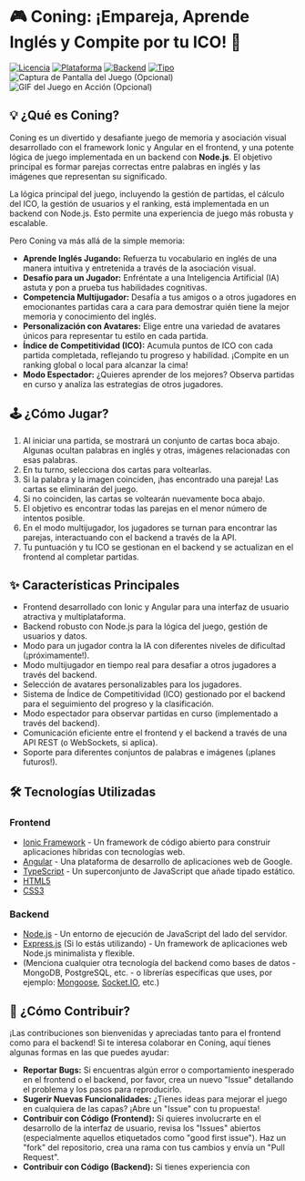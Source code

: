 # 🎮 Coning: ¡Empareja, Aprende Inglés y Compite por tu ICO! 🧠

[![Licencia](https://img.shields.io/badge/License-MIT-yellow.svg)](https://opensource.org/licenses/MIT)
[![Plataforma](https://img.shields.io/badge/Platform-Ionic%20%7C%20Angular-blue)](https://ionicframework.com/)
[![Backend](https://img.shields.io/badge/Backend-Node.js-green)](https://nodejs.org/en/)
[![Tipo](https://img.shields.io/badge/Type-Juego%20Educativo-green)](https://en.wikipedia.org/wiki/Educational_game)
![Captura de Pantalla del Juego (Opcional)](./screenshots/screenshot_principal.png)
![GIF del Juego en Acción (Opcional)](./screenshots/coning_demo.gif)

## 💡 ¿Qué es Coning?

Coning es un divertido y desafiante juego de memoria y asociación visual desarrollado con el framework Ionic y Angular en el frontend, 
y una potente lógica de juego implementada en un backend con **Node.js**. El objetivo principal es formar parejas correctas entre palabras en inglés 
y las imágenes que representan su significado.

La lógica principal del juego, incluyendo la gestión de partidas, el cálculo del ICO, la gestión de usuarios y el ranking, 
está implementada en un backend con Node.js. Esto permite una experiencia de juego más robusta y escalable.

Pero Coning va más allá de la simple memoria:

* **Aprende Inglés Jugando:** Refuerza tu vocabulario en inglés de una manera intuitiva y entretenida a través de la asociación visual.
* **Desafío para un Jugador:** Enfréntate a una Inteligencia Artificial (IA) astuta y pon a prueba tus habilidades cognitivas.
* **Competencia Multijugador:** Desafía a tus amigos o a otros jugadores en emocionantes partidas cara a cara para demostrar quién tiene la mejor memoria y conocimiento del inglés.
* **Personalización con Avatares:** Elige entre una variedad de avatares únicos para representar tu estilo en cada partida.
* **Índice de Competitividad (ICO):** Acumula puntos de ICO con cada partida completada, reflejando tu progreso y habilidad. ¡Compite en un ranking global o local para alcanzar la cima!
* **Modo Espectador:** ¿Quieres aprender de los mejores? Observa partidas en curso y analiza las estrategias de otros jugadores.

## 🕹️ ¿Cómo Jugar?

1.  Al iniciar una partida, se mostrará un conjunto de cartas boca abajo. Algunas ocultan palabras en inglés y otras, 
imágenes relacionadas con esas palabras.
2.  En tu turno, selecciona dos cartas para voltearlas.
3.  Si la palabra y la imagen coinciden, ¡has encontrado una pareja! Las cartas se eliminarán del juego.
4.  Si no coinciden, las cartas se voltearán nuevamente boca abajo.
5.  El objetivo es encontrar todas las parejas en el menor número de intentos posible.
6.  En el modo multijugador, los jugadores se turnan para encontrar las parejas, interactuando con el backend a través de la API.
7.  Tu puntuación y tu ICO se gestionan en el backend y se actualizan en el frontend al completar partidas.

## ✨ Características Principales

* Frontend desarrollado con Ionic y Angular para una interfaz de usuario atractiva y multiplataforma.
* Backend robusto con Node.js para la lógica del juego, gestión de usuarios y datos.
* Modo para un jugador contra la IA con diferentes niveles de dificultad (¡próximamente!).
* Modo multijugador en tiempo real para desafiar a otros jugadores a través del backend.
* Selección de avatares personalizables para los jugadores.
* Sistema de Índice de Competitividad (ICO) gestionado por el backend para el seguimiento del progreso y la clasificación.
* Modo espectador para observar partidas en curso (implementado a través del backend).
* Comunicación eficiente entre el frontend y el backend a través de una API REST (o WebSockets, si aplica).
* Soporte para diferentes conjuntos de palabras e imágenes (¡planes futuros!).

## 🛠️ Tecnologías Utilizadas

### Frontend

* [Ionic Framework](https://ionicframework.com/) - Un framework de código abierto para construir aplicaciones híbridas con tecnologías web.
* [Angular](https://angular.io/) - Una plataforma de desarrollo de aplicaciones web de Google.
* [TypeScript](https://www.typescriptlang.org/) - Un superconjunto de JavaScript que añade tipado estático.
* [HTML5](https://developer.mozilla.org/en-US/docs/Web/Guide/HTML/HTML5)
* [CSS3](https://developer.mozilla.org/en-US/docs/Web/CSS)

### Backend

* [Node.js](https://nodejs.org/en/) - Un entorno de ejecución de JavaScript del lado del servidor.
* [Express.js](https://expressjs.com/) (Si lo estás utilizando) - Un framework de aplicaciones web Node.js minimalista y flexible.
* (Menciona cualquier otra tecnología del backend como bases de datos - MongoDB, PostgreSQL, etc. - o librerías específicas que uses, por ejemplo: [Mongoose](https://mongoosejs.com/), [Socket.IO](https://socket.io/), etc.)

## 🚀 ¿Cómo Contribuir?

¡Las contribuciones son bienvenidas y apreciadas tanto para el frontend como para el backend! Si te interesa colaborar en Coning, aquí tienes algunas formas en las que puedes ayudar:

* **Reportar Bugs:** Si encuentras algún error o comportamiento inesperado en el frontend o el backend, por favor, crea un nuevo "Issue" 
detallando el problema y los pasos para reproducirlo.
* **Sugerir Nuevas Funcionalidades:** ¿Tienes ideas para mejorar el juego en cualquiera de las capas? ¡Abre un "Issue" con tu propuesta!
* **Contribuir con Código (Frontend):** Si quieres involucrarte en el desarrollo de la interfaz de usuario, revisa los "Issues" abiertos (especialmente aquellos etiquetados como "good first issue"). Haz un "fork" del repositorio, crea una rama con tus cambios y envía un "Pull Request".
* **Contribuir con Código (Backend):** Si tienes experiencia con
